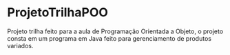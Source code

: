 # ProjetoTrilhaPOO
Projeto trilha feito para a aula de Programação Orientada a Objeto, o projeto consta em um programa em Java feito para gerenciamento de produtos variados.
